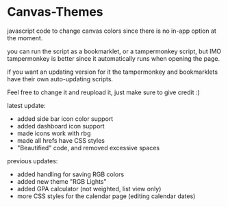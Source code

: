 # Canvas-Themes
javascript code to change canvas colors since there is no in-app option at the moment.

you can run the script as a bookmarklet, or a tampermonkey script, but IMO tampermonkey is better since it automatically runs when opening the page.

if you want an updating version for it the tampermonkey and bookmarklets have their own auto-updating scripts.

Feel free to change it and reupload it, just make sure to give credit :)

latest update:

- added side bar icon color support
- added dashboard icon support
- made icons work with rbg
- made all hrefs have CSS styles
- "Beautified" code, and removed excessive spaces

previous updates:

- added handling for saving RGB colors
- added new theme "RGB Lights"
- added GPA calculator (not weighted, list view only)
- more CSS styles for the calendar page (editing calendar dates)

